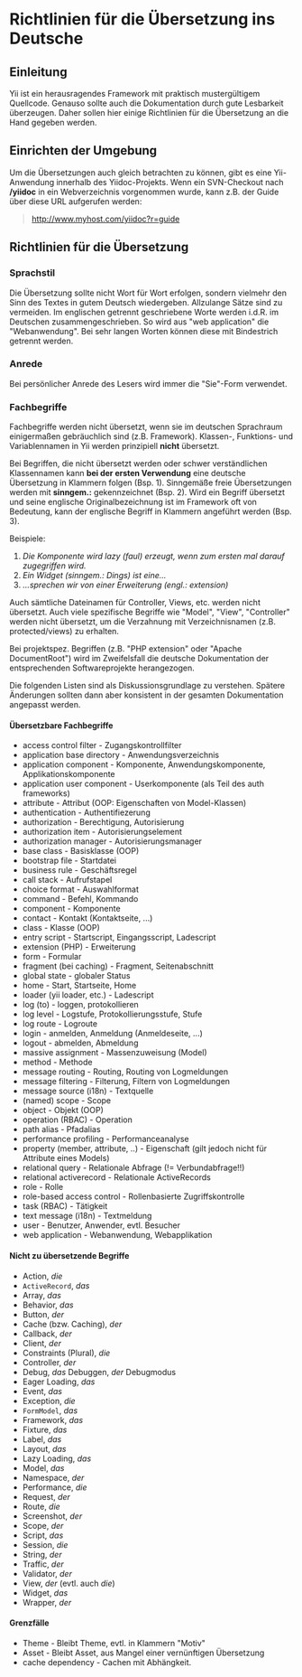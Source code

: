 # Richtlinien für die Übersetzung ins Deutsche #

## Einleitung ##

Yii ist ein herausragendes Framework mit praktisch mustergültigem Quellcode. Genauso sollte auch die Dokumentation durch gute Lesbarkeit überzeugen. Daher sollen hier einige Richtlinien für die Übersetzung an die Hand gegeben werden.

## Einrichten der Umgebung ##

Um die Übersetzungen auch gleich betrachten zu können, gibt es eine Yii-Anwendung innerhalb des Yiidoc-Projekts. Wenn ein SVN-Checkout nach **/yiidoc** in ein Webverzeichnis vorgenommen wurde, kann z.B. der Guide über diese URL aufgerufen werden:

> http://www.myhost.com/yiidoc?r=guide


## Richtlinien für die Übersetzung ##

### Sprachstil ###

Die Übersetzung sollte nicht Wort für Wort erfolgen, sondern vielmehr den Sinn des Textes in gutem Deutsch wiedergeben. Allzulange Sätze sind zu vermeiden. Im englischen getrennt geschriebene Worte werden i.d.R. im Deutschen zusammengeschrieben. So wird aus "web application" die "Webanwendung". Bei sehr langen Worten können diese mit Bindestrich getrennt werden.

### Anrede ###

Bei persönlicher Anrede des Lesers wird immer die "Sie"-Form verwendet.


### Fachbegriffe ###

Fachbegriffe werden nicht übersetzt, wenn sie im deutschen Sprachraum einigermaßen gebräuchlich sind (z.B. Framework). Klassen-, Funktions- und Variablennamen in Yii werden prinzipiell **nicht** übersetzt.

Bei Begriffen, die nicht übersetzt werden oder schwer verständlichen Klassennamen kann **bei der ersten Verwendung** eine deutsche Übersetzung in Klammern folgen (Bsp. 1). Sinngemäße freie Übersetzungen werden mit **sinngem.:** gekennzeichnet (Bsp. 2). Wird ein Begriff übersetzt und seine englische Originalbezeichnung ist im Framework oft von Bedeutung, kann der englische Begriff in Klammern angeführt werden (Bsp. 3).

Beispiele:

  1. _Die Komponente wird lazy (faul) erzeugt, wenn zum ersten mal darauf zugegriffen wird._
  1. _Ein Widget (sinngem.: Dings) ist eine..._
  1. _...sprechen wir von einer Erweiterung (engl.: extension)_

Auch sämtliche Dateinamen für Controller, Views, etc. werden nicht übersetzt. Auch viele spezifische Begriffe wie "Model", "View", "Controller" werden nicht übersetzt, um die Verzahnung mit Verzeichnisnamen (z.B. protected/views) zu erhalten.

Bei projektspez. Begriffen (z.B. "PHP extension" oder "Apache DocumentRoot") wird im Zweifelsfall die deutsche Dokumentation der entsprechenden Softwareprojekte herangezogen.


Die folgenden Listen sind als Diskussionsgrundlage zu verstehen. Spätere Änderungen sollten dann aber konsistent in der gesamten Dokumentation angepasst werden.

#### Übersetzbare Fachbegriffe ####

  * access control filter - Zugangskontrollfilter
  * application base directory - Anwendungsverzeichnis
  * application component - Komponente, Anwendungskomponente, Applikationskomponente
  * application user component - Userkomponente (als Teil des auth frameworks)
  * attribute - Attribut (OOP: Eigenschaften von Model-Klassen)
  * authentication - Authentifiezerung
  * authorization - Berechtigung, Autorisierung
  * authorization item - Autorisierungselement
  * authorization manager - Autorisierungsmanager
  * base class - Basisklasse (OOP)
  * bootstrap file - Startdatei
  * business rule - Geschäftsregel
  * call stack - Aufrufstapel
  * choice format - Auswahlformat
  * command - Befehl, Kommando
  * component - Komponente
  * contact - Kontakt (Kontaktseite, ...)
  * class - Klasse (OOP)
  * entry script - Startscript, Eingangsscript, Ladescript
  * extension (PHP) - Erweiterung
  * form - Formular
  * fragment (bei caching) - Fragment, Seitenabschnitt
  * global state - globaler Status
  * home - Start, Startseite, Home
  * loader (yii loader, etc.) - Ladescript
  * log (to) - loggen, protokollieren
  * log level - Logstufe, Protokollierungsstufe, Stufe
  * log route - Logroute
  * login - anmelden, Anmeldung (Anmeldeseite, ...)
  * logout - abmelden, Abmeldung
  * massive assignment - Massenzuweisung (Model)
  * method - Methode
  * message routing - Routing, Routing von Logmeldungen
  * message filtering - Filterung, Filtern von Logmeldungen
  * message source (i18n) - Textquelle
  * (named) scope - Scope
  * object - Objekt (OOP)
  * operation (RBAC) - Operation
  * path alias - Pfadalias
  * performance profiling - Performanceanalyse
  * property (member, attribute, ..) - Eigenschaft (gilt jedoch nicht für Attribute eines Models)
  * relational query - Relationale Abfrage (!= Verbundabfrage!!)
  * relational activerecord - Relationale ActiveRecords
  * role - Rolle
  * role-based access control - Rollenbasierte Zugriffskontrolle
  * task (RBAC) - Tätigkeit
  * text message (i18n) - Textmeldung
  * user - Benutzer, Anwender, evtl. Besucher
  * web application - Webanwendung, Webapplikation

#### Nicht zu übersetzende Begriffe ####

  * Action, _die_
  * `ActiveRecord`, _das_
  * Array, _das_
  * Behavior, _das_
  * Button, _der_
  * Cache (bzw. Caching), _der_
  * Callback, _der_
  * Client, _der_
  * Constraints (Plural), _die_
  * Controller, _der_
  * Debug, _das_ Debuggen, _der_ Debugmodus
  * Eager Loading, _das_
  * Event, _das_
  * Exception, _die_
  * `FormModel`, _das_
  * Framework, _das_
  * Fixture, _das_
  * Label, _das_
  * Layout, _das_
  * Lazy Loading, _das_
  * Model, _das_
  * Namespace, _der_
  * Performance, _die_
  * Request, _der_
  * Route, _die_
  * Screenshot, _der_
  * Scope, _der_
  * Script, _das_
  * Session, _die_
  * String, _der_
  * Traffic, _der_
  * Validator, _der_
  * View, _der_ (evtl. auch _die_)
  * Widget, _das_
  * Wrapper, _der_

#### Grenzfälle ####

  * Theme - Bleibt Theme, evtl. in Klammern "Motiv"
  * Asset - Bleibt Asset, aus Mangel einer vernünftigen Übersetzung
  * cache dependency - Cachen mit Abhängkeit.